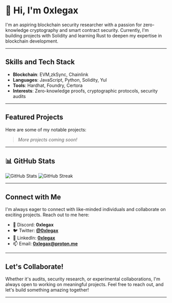 # 👋 Hi, I'm 0xlegax

I'm an aspiring blockchain security researcher with a passion for zero-knowledge cryptography and smart contract security. Currently, I'm building projects with Solidity and learning Rust to deepen my expertise in blockchain development.

---

## Skills and Tech Stack
- **Blockchain**: EVM,zkSync, Chainlink
- **Languages**: JavaScript, Python, Solidity, Yul
- **Tools**: Hardhat, Foundry, Certora
- **Interests**: Zero-knowledge proofs, cryptographic protocols, security audits

---

## Featured Projects
Here are some of my notable projects:
> *More projects coming soon!*

---

## 📊 GitHub Stats
![GitHub Stats](https://github-readme-stats.vercel.app/api?username=0xlegax&show_icons=true&theme=radical)
![GitHub Streak](https://github-readme-streak-stats.herokuapp.com/?user=0xlegax&theme=radical)

---

## Connect with Me
I'm always eager to connect with like-minded individuals and collaborate on exciting projects. Reach out to me here:

- 💬 Discord: **0xlegax**
- 🐦 Twitter: [**@0xlegax**](https://twitter.com/0xlegax)
- 💼 LinkedIn: [**0xlegax**](https://www.linkedin.com/in/0xlegax-%E2%80%8E-78a4a02a3/)
- 📫 Email: **[0xlegax@proton.me](mailto:0xlegax@proton.me)**

---

## Let's Collaborate!
Whether it's audits, security research, or experimental collaborations, I'm always open to working on meaningful projects. Feel free to reach out, and let's build something amazing together!

---
